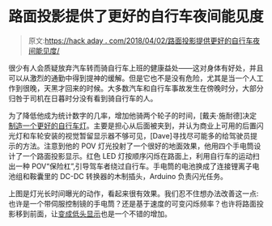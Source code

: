 # 路面投影提供了更好的自行车夜间能见度

> 原文:[https://hack aday . com/2018/04/02/路面投影提供更好的自行车夜间能见度/](https://hackaday.com/2018/04/02/pavement-projection-provides-better-bicycle-visibility-at-night/)

很少有人会质疑放弃汽车转而骑自行车上班的健康益处——这对身体有好处，并且可以从激烈的通勤中得到提神的缓解。但是它也不是没有危险，尤其是当一个人工作到很晚，天黑才回来的时候。大多数汽车和自行车事故发生在傍晚时分，大部分归咎于司机在日暮时分没有看到骑自行车的人。

为了降低他成为统计数字的几率，增加他骑两个轮子的时间，[戴夫·施耐德]决定[制造一个更好的自行车灯](https://spectrum.ieee.org/geek-life/hands-on/build-an-attentiongrabbing-bicycle-light)。主要是担心从后面被夹到，并认为商业上可用的后置闪光灯和车轮安装的视觉暂留显示器不够可见，[Dave]寻找尽可能多的给驾驶员提示的方法。注意到他的 POV 灯光投射了一个很好的地面效果，他用四个手电筒设计了一个路面投影显示。红色 LED 灯按顺序闪烁在路面上，利用自行车的运动扫出一种 POV“保险杠”,引导驾车者绕过自行车。手电筒的电池换成了连接锂离子电池组和鞍囊里的 DC-DC 转换器的木制插头，Arduino 负责闪光任务。

上图是灯光长时间曝光的动作，看起来很有效果。我们忍不住想办法改善这一点:也许是一个带伺服控制镜的手电筒？还是基于速度的可变闪烁频率？也许将路面投影移到前面，让[变成低头显示](https://hackaday.com/2013/03/06/dynamic-bicycle-headlight-uses-the-open-road-as-a-display/)也是一个不错的增加。